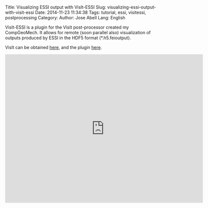 Title: Visualizing ESSI output with VisIt-ESSI
Slug: visualizing-essi-output-with-visit-essi
Date: 2014-11-23 11:34:38
Tags: tutorial, essi, visitessi, postprocessing
Category: 
Author: Jose Abell 
Lang: English

VisIt-ESSI is a plugin for the VisIt post-processor created my CompGeoMech. 
It allows for remote (soon parallel also) visualization of outputs produced
by ESSI in the HDF5 format (*.h5.feioutput).

VisIt can be obtained [here](), and the plugin [here]().

<!--more-->  
<!--https://www.youtube.com/watch?v=mrT5L4xsKs0-->

<div class="youtube" align="left">
<iframe width="640" height="480" src="https://www.youtube.com/watch?v=mrT5L4xsKs0" frameborder="0"></iframe>
</div>
